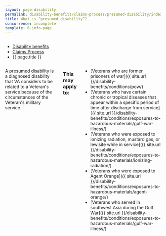 ```yaml
---
layout: page-disability
permalink: disability-benefits/claims-process/presumed-disability/index.html
title: What is “presumed disability”?
concurrence: incomplete
template: 6-info-page
---
```


<div class="splash" markdown="0">
<div class="row" markdown="0">
<div class="small-12 columns" markdown="0">

<ul class="breadcrumbs" role="menubar" aria-label="Primary">
<li class="parent"><a href="{{ site.url }}/disability-benefits/">Disability benefits</a></li>
<li class="parent"><a href="{{ site.url }}/disability-benefits/claims-process/">Claims Process</a></li>
<li class="active">{{ page.title }}</li>
</ul>

</div>
</div>
</div>

<div class="main" role="main" markdown="0">
<div class="section one" markdown="0">
<div class="primary" markdown="0">
<div class="row" markdown="0">
<div class="small-12 columns" markdown="1">

A presumed disability is a diagnosed disability that VA considers to be related to a Veteran's service because of the circumstances of the Veteran's military service.

### This may apply to: 
- [Veterans who are former prisoners of war]({{ site.url }}/disability-benefits/conditions/pow/)
- [Veterans who have certain chronic or tropical diseases that appear within a specific period of time after discharge from service]({{ site.url }}/disability-benefits/conditions/exposures-to-hazardous-materials/gulf-war-illness/)
- [Veterans who were exposed to ionizing radiation, mustard gas, or lewisite while in service]({{ site.url }}/disability-benefits/conditions/exposures-to-hazardous-materials/ionizing-radiation/)
- [Veterans who were exposed to Agent Orange]({{ site.url }}/disability-benefits/conditions/exposures-to-hazardous-materials/agent-orange/)
- [Veterans who served in southwest Asia during the Gulf War]({{ site.url }}/disability-benefits/conditions/exposures-to-hazardous-materials/gulf-war-illness/)


</div>
</div>
</div>


</div>
